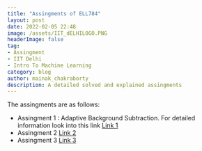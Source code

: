 ```yaml
---
title: "Assingments of ELL784"
layout: post
date: 2022-02-05 22:48
image: /assets/IIT_dELHILOGO.PNG
headerImage: false
tag:
- Assingment
- IIT Delhi
- Intro To Machine Learning
category: blog
author: mainak_chakraborty
description: A detailed solved and explained assingments
---
```


The assingments are as follows:
- Assingment 1 : Adaptive Background Subtraction. For detailed information look into this link [Link 1](https://www.cse.iitd.ac.in/~sumantra/courses/ml/assignment_1.html)
- Assingment 2 [Link 2](https://www.cse.iitd.ac.in/~sumantra/courses/ml/assignment_2.html)
- Assingment 3 [Link 3](https://www.cse.iitd.ac.in/~sumantra/courses/ml/assignment_2.html)


